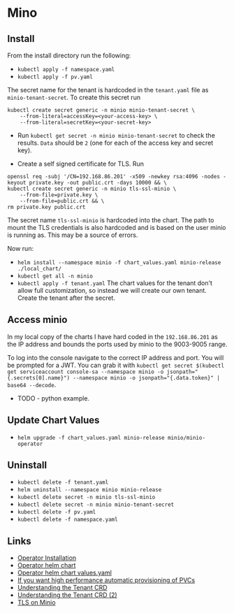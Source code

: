 # Mino

## Install

From the install directory run the following:

- `kubectl apply -f namespace.yaml`
- `kubectl apply -f pv.yaml`

The secret name for the tenant is hardcoded in the `tenant.yaml` file as `minio-tenant-secret`. To create this secret run

```
kubectl create secret generic -n minio minio-tenant-secret \
    --from-literal=accessKey=<your-access-key> \
    --from-literal=secretKey=<your-secret-key>
```
- Run `kubectl get secret -n minio minio-tenant-secret` to check the results. `Data` should be `2` (one for each of the access key and secret key).

- Create a self signed certificate for TLS. Run
```
openssl req -subj '/CN=192.168.86.201' -x509 -newkey rsa:4096 -nodes -keyout private.key -out public.crt -days 10000 && \
kubectl create secret generic -n minio tls-ssl-minio \
    --from-file=private.key \
    --from-file=public.crt && \
rm private.key public.crt
```
The secret name `tls-ssl-minio` is hardcoded into the chart. The path to mount the TLS credentials is also hardcoded and is based on the user minio is running as. This may be a source of errors. 

Now run:
- `helm install --namespace minio -f chart_values.yaml minio-release ./local_chart/`
- `kubectl get all -n minio`
- `kubectl apply -f tenant.yaml` The chart values for the tenant don't allow full customization, so instead we will create our own tenant. Create the tenant after the secret.

## Access minio

In my local copy of the charts I have hard coded in the `192.168.86.201` as the IP address and bounds the ports used by minio to the 9003-9005 range.

To log into the console navigate to the correct IP address and port. You will be prompted for a JWT. You can grab it with `kubectl get secret $(kubectl get serviceaccount console-sa --namespace minio -o jsonpath="{.secrets[0].name}") --namespace minio -o jsonpath="{.data.token}" | base64 --decode`.

- TODO - python example.

## Update Chart Values

- `helm upgrade -f chart_values.yaml minio-release minio/minio-operator`

## Uninstall

- `kubectl delete -f tenant.yaml`
- `helm uninstall --namespace minio minio-release`
- `kubectl delete secret -n minio tls-ssl-minio`
- `kubectl delete secret -n minio minio-tenant-secret`
- `kubectl delete -f pv.yaml`
- `kubectl delete -f namespace.yaml`

## Links

- [Operator Installation](https://github.com/minio/operator/blob/master/README.md)
- [Operator helm chart](https://github.com/minio/operator/tree/master/helm/minio-operator)
- [Operator helm chart values.yaml](https://github.com/minio/operator/blob/master/helm/minio-operator/values.yaml)
- [If you want high performance automatic provisioning of PVCs](https://github.com/minio/direct-csi)
- [Understanding the Tenant CRD](https://github.com/minio/operator/blob/master/helm/minio-operator/templates/tenant.yaml)
- [Understanding the Tenant CRD (2)](https://github.com/minio/operator/blob/master/examples/kustomization/base/tenant.yaml)
- [TLS on Minio](https://github.com/minio/minio/tree/master/docs/tls/kubernetes)